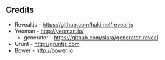 ##  Credits
<ul>
	<li>Reveal.js - <a href="https://github.com/hakimel/reveal.js/#readme">https://github.com/hakimel/reveal.js</a></li>
	<li>Yeoman - <a href="http://yeoman.io">http://yeoman.io/</a>
		<ul>
			<li>generator  - <a href="https://github.com/slara/generator-reveal">https://github.com/slara/generator-reveal</a></li>
		</ul>
	</li>
	<li>Grunt -  <a href="http://gruntjs.com">http://gruntjs.com</a></li>
	<li>Bower -  <a href="http://bower.io">http://bower.io</a></li>		
</ul>
